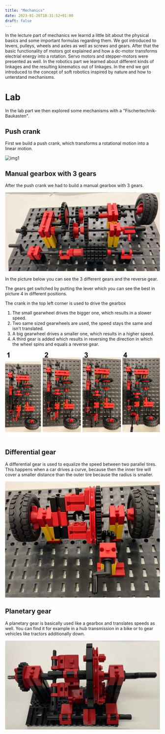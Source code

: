 ```yaml
---
title: "Mechanics"
date: 2023-01-26T18:31:52+01:00
draft: false
---
```


In the lecture part of mechanics we learnd a little bit about the physical basics and some important formulas regarding them. We got introduced to levers, pulleys, wheels and axles as well as screws and gears. After that the basic functionality of motors got explained and how a dc-motor transforms electrial energy into a rotation. Servo motors and stepper-motors were presented as well.
In the robotics part we learned about different kinds of linkages and the resulting kinematics out of linkages. In the end we got introduced to the concept of soft robotics inspired by nature and how to unterstand mechanisms.

# **Lab**

In the lab part we then explored some mechanisms with a "Fischertechnik-Baukasten".

## **Push crank**

First we build a push crank, which transforms a rotational motion into a linear motion.

![img1](pushCrank.gif)

## **Manual gearbox with 3 gears**

After the push crank we had to build a manual gearbox with 3 gears.

![img2](gearbox1.png)

In the picture below you can see the 3 different gears and the reverse gear.

The gears get switched by putting the lever which you can see the best in picture 4 in different positions.

The crank in the top left corner is used to drive the gearbox

   1. The small gearwheel drives the bigger one, which results in a slower speed.
   2. Two same sized gearwheels are used, the speed stays the same and isn't translated.
   3. A big gearwheel drives a smaller one, which results in a higher speed.
   4. A third gear is added which results in reversing the direction in which the wheel spins and equals a reverse gear.

![img3](gearbox2.png)

## **Differential gear**

A differential gear is used to equalize the speed between two parallel tires. This happens when a car drives a curve, because then the inner tire will cover a smaller distance than the outer tire because the radius is smaller.

![img4](differentialGear.jpg)

## **Planetary gear**

A planetary gear is basically used like a gearbox and translates speeds as well.
You can find it for example in a hub transmission in a bike or to gear vehicles like tractors additionally down.

![img5](planetaryGear.jpg)